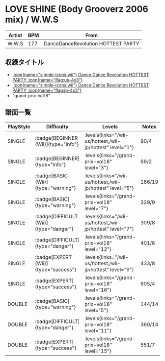 # LOVE SHINE (Body Grooverz 2006 mix) / W.W.S

|Artist|BPM|From|
|------|---|----|
|W.W.S|177|DanceDanceRevolution HOTTEST PARTY|

## 収録タイトル

- [:icon{name="simple-icons:wii"} Dance Dance Revolution HOTTEST PARTY :icon{name="flag:us-4x3"}](/wii-us/hottest)
- [:icon{name="simple-icons:wii"} Dance Dance Revolution HOTTEST PARTY :icon{name="flag:jp-4x3"}](/wii-jp/hottest)
- "grand-prix-vol18"

## 譜面一覧

|PlayStyle|Difficulty|Levels|Notes|Movie|
|---------|----------|------|-----|-----|
|SINGLE| :badge[BEGINNER (Wii)]{type="info"}| :levels{links="/wii-us/hottest,/wii-jp/hottest" level="1"}|90/4||
|SINGLE| :badge[BEGINNER]{type="info"}| :levels{links="/grand-prix-vol18" level="3"}|69/2||
|SINGLE| :badge[BASIC (Wii)]{type="warning"}| :levels{links="/wii-us/hottest,/wii-jp/hottest" level="5"}|186/19||
|SINGLE| :badge[BASIC]{type="warning"}| :levels{links="/grand-prix-vol18" level="7"}|229/9||
|SINGLE| :badge[DIFFICULT (Wii)]{type="danger"}| :levels{links="/wii-us/hottest,/wii-jp/hottest" level="7"}|309/8||
|SINGLE| :badge[DIFFICULT]{type="danger"}| :levels{links="/grand-prix-vol18" level="12"}|401/8||
|SINGLE| :badge[EXPERT (Wii)]{type="success"}| :levels{links="/wii-us/hottest,/wii-jp/hottest" level="9"}|433/8||
|SINGLE| :badge[EXPERT]{type="success"}| :levels{links="/grand-prix-vol18" level="16"}|605/4||
|DOUBLE| :badge[BASIC]{type="warning"}| :levels{links="/grand-prix-vol18" level="5"}|144/14||
|DOUBLE| :badge[DIFFICULT]{type="danger"}| :levels{links="/grand-prix-vol18" level="11"}|360/14||
|DOUBLE| :badge[EXPERT]{type="success"}| :levels{links="/grand-prix-vol18" level="15"}|551/7||
